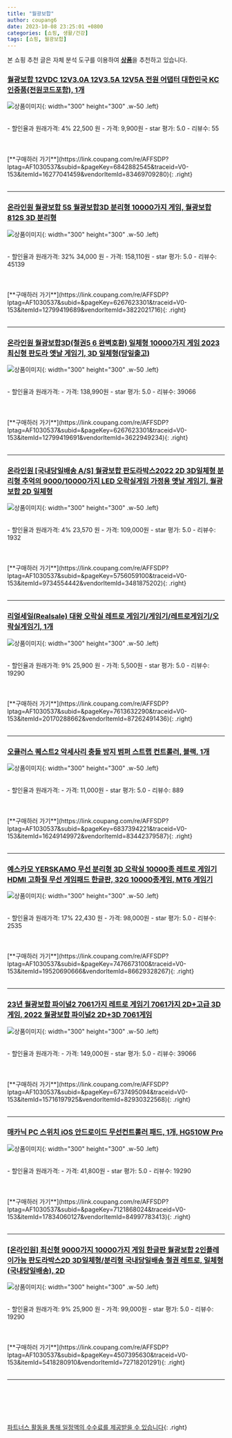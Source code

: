 ```yaml
---
title: "월광보합"
author: coupang6
date: 2023-10-08 23:25:01 +0800
categories: [쇼핑, 생활/건강]
tags: [쇼핑, 월광보합]
---
```


본 쇼핑 추천 글은 자체 분석 도구를 이용하여 [**상품**](https://link.coupang.com/a/bao1ui)을 추천하고 있습니다.

### [월광보합 12VDC 12V3.0A 12V3.5A 12V5A 전원 어댑터 대한민국 KC인증품(전원코드포함), 1개](https://link.coupang.com/re/AFFSDP?lptag=AF1030537&subid=&pageKey=6842882545&traceid=V0-153&itemId=16277041459&vendorItemId=83469709280)

![상품이미지](https://thumbnail6.coupangcdn.com/thumbnails/remote/230x230ex/image/vendor_inventory/daff/ee299e866e08c4249d7470c05a89e7aa54becbd56a012acd114413c9d948.jpg){: width="300" height="300" .w-50 .left}


<br>
- 할인율과 원래가격: 4%  22,500   원
- 가격: 9,900원
- star 평가: 5.0
- 리뷰수: 55
<br>
<br>
<br>
<br>
[**구매하러 가기**](https://link.coupang.com/re/AFFSDP?lptag=AF1030537&subid=&pageKey=6842882545&traceid=V0-153&itemId=16277041459&vendorItemId=83469709280){: .right}
<br>
<br>

---

### [온라인원 월광보합 5S 월광보합3D 분리형 10000가지 게임, 월광보합812S 3D 분리형](https://link.coupang.com/re/AFFSDP?lptag=AF1030537&subid=&pageKey=6267623301&traceid=V0-153&itemId=12799419689&vendorItemId=3822021716)

![상품이미지](https://thumbnail8.coupangcdn.com/thumbnails/remote/230x230ex/image/vendor_inventory/1f62/0070aedc31729021b465f1e4312b623286c7b5ea4bd7da19005f3c1e86b9.png){: width="300" height="300" .w-50 .left}


<br>
- 할인율과 원래가격: 32%  34,000   원
- 가격: 158,110원
- star 평가: 5.0
- 리뷰수: 45139
<br>
<br>
<br>
<br>
[**구매하러 가기**](https://link.coupang.com/re/AFFSDP?lptag=AF1030537&subid=&pageKey=6267623301&traceid=V0-153&itemId=12799419689&vendorItemId=3822021716){: .right}
<br>
<br>

---

### [온라인원 월광보합3D(철권5 6 완벽호환) 일체형 10000가지 게임 2023최신형 판도라 옛날 게임기, 3D 일체형(당일출고)](https://link.coupang.com/re/AFFSDP?lptag=AF1030537&subid=&pageKey=6267623301&traceid=V0-153&itemId=12799419691&vendorItemId=3622949234)

![상품이미지](https://thumbnail6.coupangcdn.com/thumbnails/remote/230x230ex/image/vendor_inventory/b058/a80598c6832c575eed5743ea001375c31c39b047da2f77469d548e742db5.jpg){: width="300" height="300" .w-50 .left}


<br>
- 할인율과 원래가격: 
- 가격: 138,990원
- star 평가: 5.0
- 리뷰수: 39066
<br>
<br>
<br>
<br>
[**구매하러 가기**](https://link.coupang.com/re/AFFSDP?lptag=AF1030537&subid=&pageKey=6267623301&traceid=V0-153&itemId=12799419691&vendorItemId=3622949234){: .right}
<br>
<br>

---

### [온라인원 [국내당일배송 A/S] 월광보합 판도라박스2022 2D 3D일체형 분리형 추억의 9000/10000가지 LED 오락실게임 가정용 옛날 게임기, 월광보합 2D 일체형](https://link.coupang.com/re/AFFSDP?lptag=AF1030537&subid=&pageKey=5756059100&traceid=V0-153&itemId=9734554442&vendorItemId=3481875202)

![상품이미지](https://thumbnail7.coupangcdn.com/thumbnails/remote/230x230ex/image/vendor_inventory/91b9/69f1fbf341eded2bec1cf0307206c82703b739a35800386763cb2fe57805.jpg){: width="300" height="300" .w-50 .left}


<br>
- 할인율과 원래가격: 4%  23,570   원
- 가격: 109,000원
- star 평가: 5.0
- 리뷰수: 1932
<br>
<br>
<br>
<br>
[**구매하러 가기**](https://link.coupang.com/re/AFFSDP?lptag=AF1030537&subid=&pageKey=5756059100&traceid=V0-153&itemId=9734554442&vendorItemId=3481875202){: .right}
<br>
<br>

---

### [리얼세일(Realsale) 대왕 오락실 레트로 게임기/게임기/레트로게임기/오락실게임기, 1개](https://link.coupang.com/re/AFFSDP?lptag=AF1030537&subid=&pageKey=7613632290&traceid=V0-153&itemId=20170288662&vendorItemId=87262491436)

![상품이미지](https://thumbnail9.coupangcdn.com/thumbnails/remote/230x230ex/image/vendor_inventory/dd15/764a61aefe649dad16144a3b3459f004e55479e5a623b70d572a8db9803f.jpg){: width="300" height="300" .w-50 .left}


<br>
- 할인율과 원래가격: 9%  25,900   원
- 가격: 5,500원
- star 평가: 5.0
- 리뷰수: 19290
<br>
<br>
<br>
<br>
[**구매하러 가기**](https://link.coupang.com/re/AFFSDP?lptag=AF1030537&subid=&pageKey=7613632290&traceid=V0-153&itemId=20170288662&vendorItemId=87262491436){: .right}
<br>
<br>

---

### [오큘러스 퀘스트2 악세사리 충돌 방지 범퍼 스트랩 컨트롤러, 블랙, 1개](https://link.coupang.com/re/AFFSDP?lptag=AF1030537&subid=&pageKey=6837394221&traceid=V0-153&itemId=16249149972&vendorItemId=83442379587)

![상품이미지](https://thumbnail8.coupangcdn.com/thumbnails/remote/230x230ex/image/vendor_inventory/acc5/bc7dbe1e97717f38d49295e70346192519ad6abbd293d4520a693dcebae7.jpg){: width="300" height="300" .w-50 .left}


<br>
- 할인율과 원래가격: 
- 가격: 11,000원
- star 평가: 5.0
- 리뷰수: 889
<br>
<br>
<br>
<br>
[**구매하러 가기**](https://link.coupang.com/re/AFFSDP?lptag=AF1030537&subid=&pageKey=6837394221&traceid=V0-153&itemId=16249149972&vendorItemId=83442379587){: .right}
<br>
<br>

---

### [예스카모 YERSKAMO 무선 분리형 3D 오락실 10000종 레트로 게임기 HDMI 고화질 무선 게임패드 한글판, 32G 10000종게임, MT6 게임기](https://link.coupang.com/re/AFFSDP?lptag=AF1030537&subid=&pageKey=7476673100&traceid=V0-153&itemId=19520690666&vendorItemId=86629328267)

![상품이미지](https://thumbnail8.coupangcdn.com/thumbnails/remote/230x230ex/image/vendor_inventory/0345/1703619540c9ad47f637ad894ba640dececd252cdf18f0594f76c9ef9324.jpg){: width="300" height="300" .w-50 .left}


<br>
- 할인율과 원래가격: 17%  22,430   원
- 가격: 98,000원
- star 평가: 5.0
- 리뷰수: 2535
<br>
<br>
<br>
<br>
[**구매하러 가기**](https://link.coupang.com/re/AFFSDP?lptag=AF1030537&subid=&pageKey=7476673100&traceid=V0-153&itemId=19520690666&vendorItemId=86629328267){: .right}
<br>
<br>

---

### [23년 월광보합 파이널2 7061가지 레트로 게임기 7061가지 2D+고급 3D 게임, 2022 월광보합 파이널2 2D+3D 7061게임](https://link.coupang.com/re/AFFSDP?lptag=AF1030537&subid=&pageKey=6737495094&traceid=V0-153&itemId=15716197925&vendorItemId=82930322568)

![상품이미지](https://thumbnail10.coupangcdn.com/thumbnails/remote/230x230ex/image/vendor_inventory/71dd/2cf093845e7df20271ce7cae43d041b745cfdf594886e116a5037fde2fab.jpg){: width="300" height="300" .w-50 .left}


<br>
- 할인율과 원래가격: 
- 가격: 149,000원
- star 평가: 5.0
- 리뷰수: 39066
<br>
<br>
<br>
<br>
[**구매하러 가기**](https://link.coupang.com/re/AFFSDP?lptag=AF1030537&subid=&pageKey=6737495094&traceid=V0-153&itemId=15716197925&vendorItemId=82930322568){: .right}
<br>
<br>

---

### [매카닉 PC 스위치 iOS 안드로이드 무선컨트롤러 패드, 1개, HG510W Pro](https://link.coupang.com/re/AFFSDP?lptag=AF1030537&subid=&pageKey=7121868024&traceid=V0-153&itemId=17834060127&vendorItemId=84997783413)

![상품이미지](https://thumbnail9.coupangcdn.com/thumbnails/remote/230x230ex/image/retail/images/2023/02/08/15/5/014c8358-d566-4659-a3b0-17b91e740ab2.jpg){: width="300" height="300" .w-50 .left}


<br>
- 할인율과 원래가격: 
- 가격: 41,800원
- star 평가: 5.0
- 리뷰수: 19290
<br>
<br>
<br>
<br>
[**구매하러 가기**](https://link.coupang.com/re/AFFSDP?lptag=AF1030537&subid=&pageKey=7121868024&traceid=V0-153&itemId=17834060127&vendorItemId=84997783413){: .right}
<br>
<br>

---

### [[온라인원] 최신형 9000가지 10000가지 게임 한글판 월광보합 2인플레이가능 판도라박스2D 3D일체형/분리형 국내당일배송 철권 레트로, 일체형(국내당일배송), 2D](https://link.coupang.com/re/AFFSDP?lptag=AF1030537&subid=&pageKey=4507395630&traceid=V0-153&itemId=5418280910&vendorItemId=72718201291)

![상품이미지](https://thumbnail6.coupangcdn.com/thumbnails/remote/230x230ex/image/vendor_inventory/b058/a80598c6832c575eed5743ea001375c31c39b047da2f77469d548e742db5.jpg){: width="300" height="300" .w-50 .left}


<br>
- 할인율과 원래가격: 9%  25,900   원
- 가격: 99,000원
- star 평가: 5.0
- 리뷰수: 19290
<br>
<br>
<br>
<br>
[**구매하러 가기**](https://link.coupang.com/re/AFFSDP?lptag=AF1030537&subid=&pageKey=4507395630&traceid=V0-153&itemId=5418280910&vendorItemId=72718201291){: .right}
<br>
<br>

---
<br><br><br><br><br> [파트너스 활동을 통해 일정액의 수수료를 제공받을 수 있습니다](https://link.coupang.com/a/bao1ui){: .right}